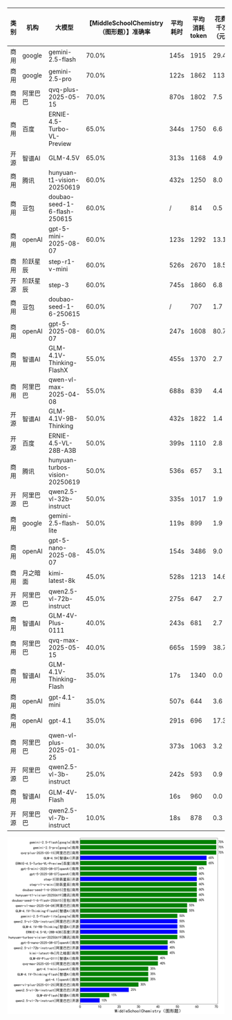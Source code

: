 
|类别|机构|大模型|【MiddleSchoolChemistry（图形题）】准确率|平均耗时|平均消耗token|花费/千次（元）|排名（准确率）|
|---|---|-----|-------------------|-------|-----------|-----------|-----------|
|商用|google|gemini-2.5-flash|70.0%|145s|1915|29.4|1|
|商用|google|gemini-2.5-pro|70.0%|122s|1862|113.7|2|
|商用|阿里巴巴|qvq-plus-2025-05-15|70.0%|870s|1802|7.5|3|
|商用|百度|ERNIE-4.5-Turbo-VL-Preview|65.0%|344s|1750|6.6|4|
|开源|智谱AI|GLM-4.5V|65.0%|313s|1168|4.9|5|
|商用|腾讯|hunyuan-t1-vision-20250619|60.0%|432s|1250|8.0|6|
|商用|豆包|doubao-seed-1-6-flash-250615|60.0%|/|814|0.5|7|
|商用|openAI|gpt-5-mini-2025-08-07|60.0%|123s|1292|13.1|8|
|商用|阶跃星辰|step-r1-v-mini|60.0%|526s|2670|18.5|9|
|开源|阶跃星辰|step-3|60.0%|745s|1860|6.8|10|
|商用|豆包|doubao-seed-1-6-250615|60.0%|/|707|1.7|11|
|商用|openAI|gpt-5-2025-08-07|60.0%|247s|1608|80.7|12|
|商用|智谱AI|GLM-4.1V-Thinking-FlashX|55.0%|455s|1370|2.7|13|
|商用|阿里巴巴|qwen-vl-max-2025-04-08|55.0%|688s|839|4.4|14|
|开源|智谱AI|GLM-4.1V-9B-Thinking|50.0%|432s|1822|1.4|15|
|开源|百度|ERNIE-4.5-VL-28B-A3B|50.0%|399s|1110|2.8|16|
|商用|腾讯|hunyuan-turbos-vision-20250619|50.0%|536s|657|3.1|17|
|开源|阿里巴巴|qwen2.5-vl-32b-instruct|50.0%|335s|1017|1.9|18|
|商用|google|gemini-2.5-flash-lite|50.0%|119s|899|1.9|19|
|商用|openAI|gpt-5-nano-2025-08-07|45.0%|154s|3486|9.0|20|
|商用|月之暗面|kimi-latest-8k|45.0%|528s|1213|14.6|21|
|开源|阿里巴巴|qwen2.5-vl-72b-instruct|45.0%|275s|647|2.7|22|
|商用|智谱AI|GLM-4V-Plus-0111|40.0%|243s|681|2.7|23|
|商用|阿里巴巴|qvq-max-2025-05-15|40.0%|665s|1599|38.7|24|
|商用|智谱AI|GLM-4.1V-Thinking-Flash|35.0%|17s|1340|0.0|25|
|商用|openAI|gpt-4.1-mini|35.0%|507s|644|3.6|26|
|商用|openAI|gpt-4.1|35.0%|291s|696|17.3|27|
|商用|阿里巴巴|qwen-vl-plus-2025-01-25|30.0%|373s|1063|3.2|28|
|开源|阿里巴巴|qwen2.5-vl-3b-instruct|25.0%|242s|593|0.9|29|
|商用|智谱AI|GLM-4V-Flash|15.0%|16s|960|0.0|30|
|开源|阿里巴巴|qwen2.5-vl-7b-instruct|10.0%|18s|878|0.3|31|


![lin](../pic/MiddleSchoolChemistry（图形题）.png)